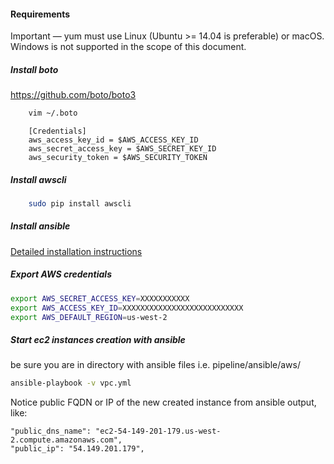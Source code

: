 #### Requirements

Important — yum must use Linux (Ubuntu >= 14.04 is preferable) or macOS. Windows is not supported in the scope of this document.

##### Install boto
https://github.com/boto/boto3
```bash
    vim ~/.boto
```
```
    [Credentials]
    aws_access_key_id = $AWS_ACCESS_KEY_ID
    aws_secret_access_key = $AWS_SECRET_KEY_ID
    aws_security_token = $AWS_SECURITY_TOKEN  
```
##### Install awscli
```bash
    sudo pip install awscli
```


##### Install ansible
[Detailed installation instructions](http://docs.ansible.com/ansible/intro_installation.html)

##### Export AWS credentials
```bash
export AWS_SECRET_ACCESS_KEY=XXXXXXXXXXX  
export AWS_ACCESS_KEY_ID=XXXXXXXXXXXXXXXXXXXXXXXXXXX  
export AWS_DEFAULT_REGION=us-west-2  
```

##### Start ec2 instances creation with ansible

be sure you are in directory with ansible files i.e. pipeline/ansible/aws/
```bash
ansible-playbook -v vpc.yml
```
Notice public FQDN or IP of the new created instance from ansible output, like:
```
"public_dns_name": "ec2-54-149-201-179.us-west-2.compute.amazonaws.com",
"public_ip": "54.149.201.179",
```
